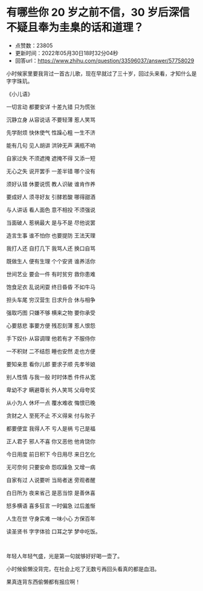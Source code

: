 # 有哪些你 20 岁之前不信，30 岁后深信不疑且奉为圭臬的话和道理？
- 点赞数：23805
- 更新时间：2022年05月30日18时32分04秒
- 回答url：https://www.zhihu.com/question/33596037/answer/57758029
<body>
 <p></p><a data-draft-node="block" data-draft-type="ad-link-card" data-ad-id="fee_63bdee5879100e622c124dbc371d98c6"></a>
 <p data-pid="Q-1TFFPx">小时候家里要我背过一首古儿歌，现在早就过了三十岁，回过头来看，才知什么是字字珠玑。</p>
 <p data-pid="hsL_c68Z">《小儿语》</p>
 <p data-pid="mrbUVJch">一切言动 都要安详 十差九错 只为慌张</p>
 <p data-pid="GUcuM0vQ">沉静立身 从容说话 不要轻薄 惹人笑骂</p>
 <p data-pid="eBWSESAb">先学耐烦 快休使气 性躁心粗 一生不济</p>
 <p data-pid="D9xsyoRZ">能有几句 见人胡讲 洪钟无声 满瓶不响</p>
 <p data-pid="JI_JotVn">自家过失 不须遮掩 遮掩不得 又添一短</p>
 <p data-pid="ObX6CnJN">无心之失 说开罢手 一差半错 哪个没有</p>
 <p data-pid="2S2Yumsw">须好认错 休要说慌 教人识破 谁肯作养</p>
 <p data-pid="E6oOjJbc">要成好人 须寻好友 引酵若酸 哪得甜酒</p>
 <p data-pid="FussmJkn">与人讲话 看人面色 意不相投 不须强说</p>
 <p data-pid="m_nKRf18">当面破人 惹祸最大 是与不是 尽他说罢</p>
 <p data-pid="qi8IeyoI">造言生事 谁不怕你 也要提防 王法天理</p>
 <p data-pid="X4GIOhjL">我打人还 自打几下 我骂人还 换口自骂</p>
 <p data-pid="c1gFulBJ">既做生人 便有生理 个个安贤 谁养活你</p>
 <p data-pid="xKTLH67A">世间艺业 要会一件 有时贫穷 救你患难</p>
 <p data-pid="qOYP51v7">饱食足衣 乱说闲耍 终日昏昏 不如牛马</p>
 <p data-pid="GSalqtDV">担头车尾 穷汉营生 日求升合 休与相争</p>
 <p data-pid="mcy2MsQ8">强取巧图 只嫌不够 横来之物 要你承受</p>
 <p data-pid="OU4zP0wG">心要慈悲 事要方便 残忍刻薄 惹人恨怨</p>
 <p data-pid="Ejf4pT1-">手下奴仆 从容调理 他若有才 不服侍你</p>
 <p data-pid="l6AJFSr6">一不积财 二不结怨 睡也安然 走也方便</p>
 <p data-pid="7cyvqy8a">要知亲恩 看你儿郎 要求子顺 先孝爷娘</p>
 <p data-pid="0uF17rq8">别人性情 与我一般 时时体悉 件件从宽</p>
 <p data-pid="t1gGdV70">卑幼不才 瞒避尊长 外人笑骂 父母夸奖</p>
 <p data-pid="VskTHjOH">从小为人 休坏一点 覆水难收 悔恨已晚</p>
 <p data-pid="9xZgE8m9">贪财之人 至死不止 不义得来 付与败子</p>
 <p data-pid="LCzHvDwk">都要便宜 我得人不 亏人是祸 亏己是福</p>
 <p data-pid="GFli_0Yp">正人君子 邪人不喜 你又恶他 他肯饶你</p>
 <p data-pid="pMLzHyDh">今日用度 前日积下 今日用尽 来日乞化</p>
 <p data-pid="K3LEBtEC">无可奈何 只要安命 怨叹躁急 又增一病</p>
 <p data-pid="oThW-InZ">自家有过 人说要听 当局者迷 旁观者醒</p>
 <p data-pid="OJyf7tur">白日所为 夜来省己 是恶当惊 是善休喜</p>
 <p data-pid="84CxEUiR">怒多横语 喜多狂言 一时偏急 过后羞惭</p>
 <p data-pid="yeWXAeIs">人生在世 守身实难 一味小心 方保百年</p>
 <p data-pid="OyCKrZa0">读圣贤书 字字体验 口耳之学 梦中吃饭。</p>
 <p class="ztext-empty-paragraph"><br></p>
 <p data-pid="3ZL8YdtY">年轻人年轻气盛，光是第一句就够好好喝一壶了。</p>
 <p data-pid="sPMCnn8P">小时候偷懒没背完，在社会上吃了无数亏再回头看真的都是血泪。</p>
 <p data-pid="TSKX32Su">果真连背东西偷懒都有报应啊！</p>
</body>